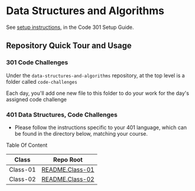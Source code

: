# Data Structures and Algorithms

See [setup instructions](https://codefellows.github.io/setup-guide/code-301/3-code-challenges), in the Code 301 Setup Guide.

## Repository Quick Tour and Usage

### 301 Code Challenges

Under the `data-structures-and-algorithms` repository, at the top level is a folder called `code-challenges`

Each day, you'll add one new file to this folder to do your work for the day's assigned code challenge

### 401 Data Structures, Code Challenges

- Please follow the instructions specific to your 401 language, which can be found in the directory below, matching your course.

Table Of Content 

| Class      | Repo Root |
| ----------------| ----------- |
| Class-01        | [README.Class-01](https://github.com/sultan-elayan/data-structures-and-algorithms/blob/master/401-Code/Class-01/README.md)       |
| Class-02    | [README.Class-02](https://github.com/sultan-elayan/data-structures-and-algorithms/blob/master/401-Code/Class-02/README.md)      |